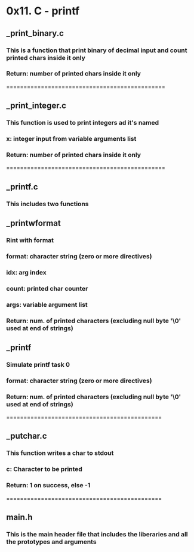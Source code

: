 # 0x11. C - printf

## _print_binary.c 
### This is a function that print binary of decimal input and count printed chars inside it only
### Return: number of printed chars inside it only
==============================================
## _print_integer.c
### This function is used to print integers ad it's named
### x: integer input from variable arguments list
### Return: number of printed chars inside it only
==============================================
## _printf.c
### This includes two functions

## _printwformat
### Rint with format
### format: character string (zero or more directives)
### idx: arg index
### count: printed char counter
### args: variable argument list
### Return: num. of printed characters (excluding null byte '\0' used at end of strings)

## _printf
### Simulate printf task 0
### format: character string (zero or more directives)
### Return: num. of printed characters (excluding null byte '\0' used at end of strings)
=============================================
## _putchar.c
### This function writes a char to stdout
### c: Character to be printed
### Return: 1 on success, else -1
=============================================
## main.h
### This is the main header file that includes the liberaries and all the prototypes and arguments 
